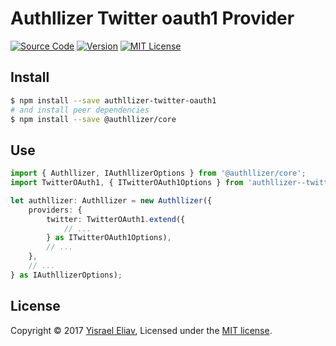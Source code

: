 # Authllizer Twitter oauth1 Provider
[![Source Code](https://img.shields.io/badge/%3C/%3E-source--code-blue.svg)](https://github.com/yisraelx/authllizer/blob/master/packages/providers/authllizer-twitter-oauth1)
[![Version](https://img.shields.io/npm/v/authllizer-twitter-oauth1.svg)](https://www.npmjs.com/package/authllizer-twitter-oauth1)
[![MIT License](https://img.shields.io/npm/l/authllizer-twitter-oauth1.svg)](https://github.com/yisraelx/authllizer/blob/master/LICENSE)

## Install
```sh
$ npm install --save authllizer-twitter-oauth1
# and install peer dependencies 
$ npm install --save @authllizer/core
```

## Use
```ts
import { Authllizer, IAuthllizerOptions } from '@authllizer/core';
import TwitterOAuth1, { ITwitterOAuth1Options } from 'authllizer--twitter-oauth1';

let authllizer: Authllizer = new Authllizer({
    providers: {
        twitter: TwitterOAuth1.extend({
            // ...
        } as ITwitterOAuth1Options),
        // ...
    },
    // ...
} as IAuthllizerOptions);
```

## License
Copyright © 2017 [Yisrael Eliav](https://github.com/yisraelx),
Licensed under the [MIT license](https://github.com/yisraelx/authllizer/blob/master/LICENSE).
